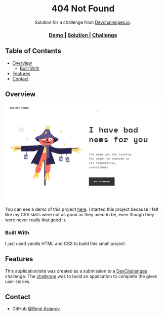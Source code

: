 <!-- Please update value in the {}  -->

<h1 align="center">404 Not Found</h1>

<div align="center">
   Solution for a challenge from  <a href="http://devchallenges.io" target="_blank">Devchallenges.io</a>.
</div>

<div align="center">
  <h3>
    <a href="https://https://lucky-kulfi-068964.netlify.app/">
      Demo
    </a>
    <span> | </span>
    <a href="https://github.com/ReneAslanov/devChallenges-404-page">
      Solution
    </a>
    <span> | </span>
    <a href="https://devchallenges.io/challenges/wBunSb7FPrIepJZAg0sY">
      Challenge
    </a>
  </h3>
</div>

<!-- TABLE OF CONTENTS -->

## Table of Contents

- [Overview](#overview)
  - [Built With](#built-with)
- [Features](#features)
- [Contact](#contact)

<!-- OVERVIEW -->

## Overview

![screenshot](https://github.com/ReneAslanov/devChallenges-404-page/blob/main/project-screenshot.jpg)

You can see a demo of this project [here](https://lucky-kulfi-068964.netlify.app/).
I started this project because I felt like my CSS skills were not as good as they used to be, even though they were never really that good :).

### Built With

<!-- This section should list any major frameworks that you built your project using. Here are a few examples.-->

I just used vanilla HTML and CSS to build this small project.

## Features

<!-- List the features of your application or follow the template. Don't share the figma file here :) -->

This application/site was created as a submission to a [DevChallenges](https://devchallenges.io/challenges) challenge. The [challenge](https://devchallenges.io/challenges/wBunSb7FPrIepJZAg0sY) was to build an application to complete the given user stories.

## Contact

- GitHub [@René Aslanov](https://github.com/ReneAslanov)
